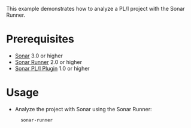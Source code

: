 This example demonstrates how to analyze a PL/I project with the Sonar Runner.

Prerequisites
=============
* [Sonar](http://www.sonarsource.org/downloads/) 3.0 or higher
* [Sonar Runner](http://docs.codehaus.org/display/SONAR/Installing+and+Configuring+Sonar+Runner) 2.0 or higher
* [Sonar PL/I Plugin](http://www.sonarsource.com/products/plugins/languages/pli/) 1.0 or higher

Usage
=====
* Analyze the project with Sonar using the Sonar Runner:

        sonar-runner

